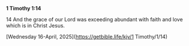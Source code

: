 **1 Timothy 1:14**

14 And the grace of our Lord was exceeding abundant with faith and love which is in Christ Jesus.

[Wednesday 16-April, 2025](https://getbible.life/kjv/1 Timothy/1/14)

